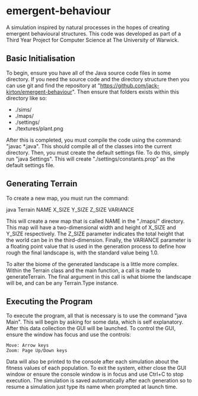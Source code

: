 emergent-behaviour
==================

A simulation inspired by natural processes in the hopes of creating emergent behavioural structures. This code was developed as part of a Third Year Project for Computer Science at The University of Warwick.

Basic Initialisation
--------------------

To begin, ensure you have all of the Java source code files in some directory. If you need the source code and the directory structure then 
you can use git and find the repository at "https://github.com/jack-kirton/emergent-behaviour". 
Then ensure that folders exists within this directory like so:

* ./sims/
* ./maps/
* ./settings/
* ./textures/plant.png

After this is completed, you must compile the code using the command: "javac *.java". This should compile all of the classes 
into the current directory.
Then, you must create the default settings file. To do this, simply run "java Settings". This 
will create "./settings/constants.prop" as the default settings file.


Generating Terrain
------------------

To create a new map, you must run the command:

java Terrain NAME X_SIZE Y_SIZE Z_SIZE VARIANCE

This will create a new map that is called NAME in the "./maps/" directory. This map will have a two-dimensional 
width and height of X_SIZE and Y_SIZE respectively. The Z_SIZE parameter indicates the total 
height that the world can be in the third-dimension. Finally, the VARIANCE parameter is a floating point value 
that is used in the generation process to define how rough the final landscape is, with the standard value being 1.0.

To alter the biome of the generated landscape is a little more complex. Within the Terrain class and the main 
function, a call is made to generateTerrain. The final argument in this call is what biome the landscape will be, 
and can be any Terrain.Type instance.


Executing the Program
---------------------

To execute the program, all that is necessary is to use the command "java Main". This will begin by asking for some data, 
which is self explanatory. After this data collection the GUI will be launched. To control the GUI, ensure the window has 
focus and use the controls:

    Move: Arrow keys
    Zoom: Page Up/Down keys


Data will also be printed to the console after each simulation about the fitness values of each population.
To exit the system, either close the GUI window or ensure the console window is in focus and use Ctrl+C to stop execution. 
The simulation is saved automatically after each generation so to resume a simulation just type its name when prompted at launch time.
